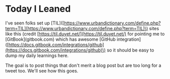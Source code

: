# Today I Leaned

I've seen folks set up \[TIL\]\([https://www.urbandictionary.com/define.php?term=TIL](https://www.urbandictionary.com/define.php?term=TIL)\) sites like this \(credit [https://til.duyet.net/](https://til.duyet.net/) for pointing me to \[GitBook\]\(gitbook.com\) which has awesome \[GitHub integration\]\([https://docs.gitbook.com/integrations/github](https://docs.gitbook.com/integrations/github)\) so it should be easy to dump my daily learnings here. 

The goal is to post things that don't merit a blog post but are too long for a tweet too. We'll see how this goes.

